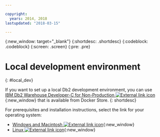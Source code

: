 ```yaml
---

copyright:
  years: 2014, 2018
lastupdated: "2018-03-15"

---
```


<!-- Attribute definitions --> 
{:new_window: target="_blank"}
{:shortdesc: .shortdesc}
{:codeblock: .codeblock}
{:screen: .screen}
{:pre: .pre}

# Local development environment
{: #local_dev}

If you want to set up a local Db2 development environment, you can use [IBM Db2 Warehouse Developer-C for Non-Production ![External link icon](../../icons/launch-glyph.svg "External link icon")](https://store.docker.com/images/ibm-db2-warehouse-dev){:new_window} that is available from Docker Store.
{: shortdesc}

For prerequisites and installation instructions, select the link for your operating system: 

- [Windows and Macintosh ![External link icon](../../icons/launch-glyph.svg "External link icon")](https://www.ibm.com/support/knowledgecenter/en/SS6NHC/com.ibm.swg.im.dashdb.doc/admin/local_prereqs-Winmac_using_Linux.html){:new_window}
- [Linux ![External link icon](../../icons/launch-glyph.svg "External link icon")](https://www.ibm.com/support/knowledgecenter/en/SS6NHC/com.ibm.swg.im.dashdb.doc/admin/local_prereqs-Linux.html){:new_window}
